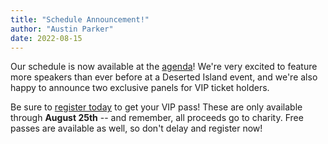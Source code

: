 ```yaml
---
title: "Schedule Announcement!"
author: "Austin Parker"
date: 2022-08-15
---
```


Our schedule is now available at the [agenda](/agenda)! We're very excited to
feature more speakers than ever before at a Deserted Island event, and we're
also happy to announce two exclusive panels for VIP ticket holders.

Be sure to [register today](/mailing-list) to get your VIP pass! These are only
available through **August 25th** -- and remember, all proceeds go to charity.
Free passes are available as well, so don't delay and register now!
